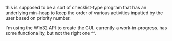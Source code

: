 this is supposed to be a sort of checklist-type program that has an underlying min-heap 
to keep the order of various activities inputted by the user based on priority number.    
     
I'm using the Win32 API to create the GUI. currently a work-in-progress. has some functionality, but not the right one ^^.

